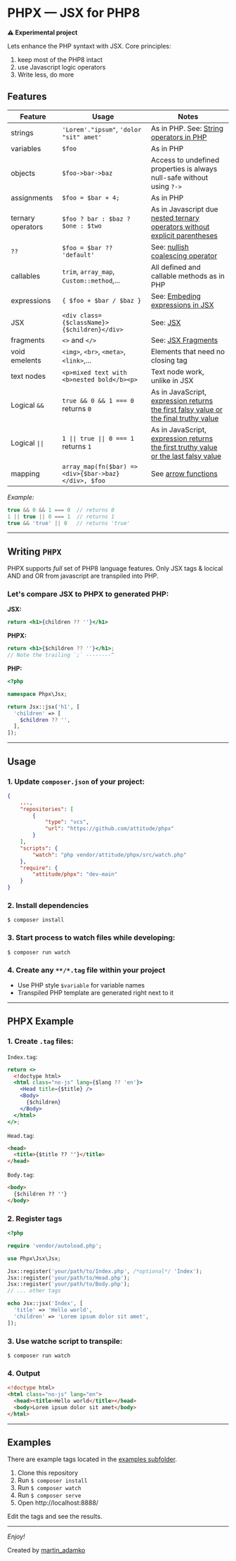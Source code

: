 # PHPX — JSX for PHP8

**⚠️ Experimental project**

Lets enhance the PHP syntaxt with JSX. Core principles:

1. keep most of the PHP8 intact
1. use Javascript logic operators
1. Write less, do more

## Features

Feature             | Usage                                               | Notes
--------------------|-----------------------------------------------------|------
strings             | `'Lorem'."ipsum"`, `'dolor "sit" amet'`             | As in PHP. See: [String operators in PHP]
variables           | `$foo`                                              | As in PHP
objects             | `$foo->bar->baz`                                    | Access to undefined properties is always null-safe without using `?->`
assignments         | `$foo = $bar + 4;`                                  | As in PHP
ternary operators   | `$foo ? bar : $baz ? $one : $two`                   | As in Javascript due [nested ternary operators without explicit parentheses]
`??`                | `$foo = $bar ?? 'default'`                          | See: [nullish coalescing operator]
callables           | `trim`, `array_map`, `Custom::method`,...           | All defined and callable methods as in PHP
expressions         | `{ $foo + $bar / $baz }`                              | See: [Embeding expressions in JSX]
JSX                 | `<div class={$className}>{$children}</div>`         | See: [JSX]
fragments           | `<>` and `</>`                                      | See: [JSX Fragments]
void emelents       | `<img>`, `<br>`, `<meta>`, `<link>`,...             | Elements that need no closing tag
text nodes          | `<p>mixed text with <b>nested bold</b><p>`          | Text node work, unlike in JSX
Logical `&&`        | `true && 0 && 1 === 0` returns `0`                  | As in JavaScript, [expression returns the first falsy value or the final truthy value][Short-circuit evaluation of AND]
Logical `\|\|`      | `1 \|\| true \|\| 0 === 1` returns `1`              | As in JavaScript, [expression returns the first truthy value or the last falsy value][Short-circuit evaluation of OR]
mapping             | `array_map(fn($bar) => <div>{$bar->baz}</div>, $foo`| See [arrow functions]

[JSX Fragments]: https://reactjs.org/docs/fragments.html
[Embeding expressions in JSX]: https://reactjs.org/docs/introducing-jsx.html#embedding-expressions-in-jsx
[JSX]: https://reactjs.org/docs/introducing-jsx.html
[Short-circuit evaluation of AND]: https://developer.mozilla.org/en-US/docs/Web/JavaScript/Reference/Operators/Logical_AND#short-circuit_evaluation
[Short-circuit evaluation of OR]: https://developer.mozilla.org/en-US/docs/Web/JavaScript/Reference/Operators/Logical_OR#short-circuit_evaluation
[String operators in PHP]: https://www.php.net/manual/en/language.operators.string.php
[arrow functions]: https://www.php.net/manual/en/functions.arrow.php
[nullish coalescing operator]: https://wiki.php.net/rfc/isset_ternary
[nested ternary operators without explicit parentheses]: https://www.php.net/manual/en/migration74.deprecated.php

*Example:*

```js
true && 0 && 1 === 0  // returns 0
1 || true || 0 === 1  // returns 1
true && 'true' || 0   // returns 'true'
```

---

## Writing `PHPX`

PHPX supports *full* set of PHP8 language features. Only JSX tags & locical AND and OR
from javascript are transpiled into PHP.

### Let's compare JSX to PHPX to generated PHP:

**JSX:**

```jsx
return <h1>{children ?? ''}</h1>
```

**PHPX:**

```jsx
return <h1>{$children ?? ''}</h1>;
// Note the trailing `;` --------^
```

**PHP:**

```php
<?php

namespace Phpx\Jsx;

return Jsx::jsx('h1', [
  'children' => [
    $children ?? '',
  ],
]);
```

---
## Usage
### 1. Update `composer.json` of your project:

```json
{
    ...,
    "repositories": [
        {
            "type": "vcs",
            "url": "https://github.com/attitude/phpx"
        }
    ],
    "scripts": {
        "watch": "php vendor/attitude/phpx/src/watch.php"
    },
    "require": {
        "attitude/phpx": "dev-main"
    }
}
```

### 2. Install dependencies

```shell
$ composer install
```

### 3. Start process to watch files while developing:

```shell
$ composer run watch
```

### 4. Create any `**/*.tag` file within your project

- Use PHP style `$variable` for variable names
- Transpiled PHP template are generated right next to it

---
## PHPX Example

### 1. Create `.tag` files:

`Index.tag`:

```jsx
return <>
  <!doctype html>
  <html class="no-js" lang={$lang ?? 'en'}>
    <Head title={$title} />
    <Body>
      {$children}
    </Body>
  </html>
</>;
```

`Head.tag`:

```html
<head>
  <title>{$title ?? ''}</title>
</head>
```

`Body.tag`:

```html
<body>
  {$children ?? ''}
</body>
```

### 2. Register tags

```php
<?php

require 'vendor/autoload.php';

use Phpx\Jsx\Jsx;

Jsx::register('your/path/to/Index.php', /*optional*/ 'Index');
Jsx::register('your/path/to/Head.php');
Jsx::register('your/path/to/Body.php');
// ... other tags

echo Jsx::jsx('Index', [
  'title' => 'Hello world',
  'children' => 'Lorem ipsum dolor sit amet',
]);
```

### 3. Use watche script to transpile:

```shell
$ composer run watch
```

### 4. Output

```html
<!doctype html>
<html class="no-js" lang="en">
  <head><title>Hello world</title></head>
  <body>Lorem ipsum dolor sit amet</body>
</html>
```

---

## Examples

There are example tags located in the [examples subfolder](./examples).

1. Clone this repository
2. Run `$ composer install`
3. Run `$ composer watch`
4. Run `$ composer serve`
5. Open http://localhost:8888/

Edit the tags and see the results.

---

*Enjoy!*

Created by [martin_adamko](https://twitter.com/martin_adamko)
